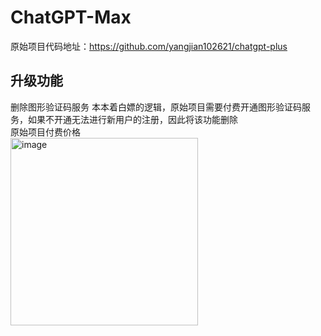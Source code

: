 # ChatGPT-Max

原始项目代码地址：https://github.com/yangjian102621/chatgpt-plus

## 升级功能
删除图形验证码服务
本本着白嫖的逻辑，原始项目需要付费开通图形验证码服务，如果不开通无法进行新用户的注册，因此将该功能删除
<br>原始项目付费价格
<br> <img width="300" alt="image" src="https://github.com/chenzhongd/chatgpt-web-hub/assets/53546426/76a80d10-0040-4fc2-b872-f0191c8816ad">




